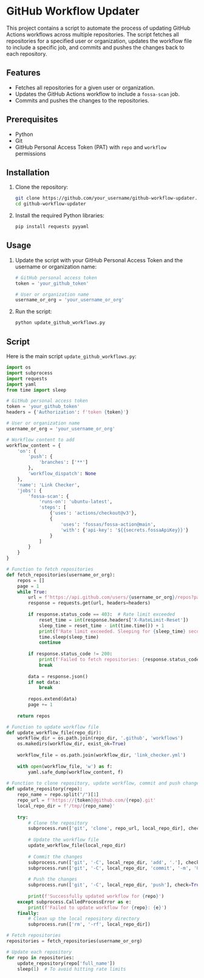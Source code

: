 # GitHub Workflow Updater

This project contains a script to automate the process of updating GitHub Actions workflows across multiple repositories. The script fetches all repositories for a specified user or organization, updates the workflow file to include a specific job, and commits and pushes the changes back to each repository.

## Features

- Fetches all repositories for a given user or organization.
- Updates the GitHub Actions workflow to include a `fossa-scan` job.
- Commits and pushes the changes to the repositories.

## Prerequisites

- Python
- Git
- GitHub Personal Access Token (PAT) with `repo` and `workflow` permissions

## Installation

1. Clone the repository:

    ```sh
    git clone https://github.com/your_username/github-workflow-updater.git
    cd github-workflow-updater
    ```

2. Install the required Python libraries:

    ```sh
    pip install requests pyyaml
    ```

## Usage

1. Update the script with your GitHub Personal Access Token and the username or organization name:

    ```python
    # GitHub personal access token
    token = 'your_github_token'

    # User or organization name
    username_or_org = 'your_username_or_org'
    ```

2. Run the script:

    ```sh
    python update_github_workflows.py
    ```

## Script

Here is the main script `update_github_workflows.py`:

```python
import os
import subprocess
import requests
import yaml
from time import sleep

# GitHub personal access token
token = 'your_github_token'
headers = {'Authorization': f'token {token}'}

# User or organization name
username_or_org = 'your_username_or_org'

# Workflow content to add
workflow_content = {
    'on': {
        'push': {
            'branches': ['**']
        },
        'workflow_dispatch': None
    },
    'name': 'Link Checker',
    'jobs': {
        'fossa-scan': {
            'runs-on': 'ubuntu-latest',
            'steps': [
                {'uses': 'actions/checkout@v3'},
                {
                    'uses': 'fossas/fossa-action@main',
                    'with': {'api-key': '${{secrets.fossaApiKey}}'}
                }
            ]
        }
    }
}

# Function to fetch repositories
def fetch_repositories(username_or_org):
    repos = []
    page = 1
    while True:
        url = f'https://api.github.com/users/{username_or_org}/repos?page={page}&per_page=100'
        response = requests.get(url, headers=headers)
        
        if response.status_code == 403:  # Rate limit exceeded
            reset_time = int(response.headers['X-RateLimit-Reset'])
            sleep_time = reset_time - int(time.time()) + 1
            print(f'Rate limit exceeded. Sleeping for {sleep_time} seconds.')
            time.sleep(sleep_time)
            continue
        
        if response.status_code != 200:
            print(f'Failed to fetch repositories: {response.status_code}')
            break
        
        data = response.json()
        if not data:
            break
        
        repos.extend(data)
        page += 1
        
    return repos

# Function to update workflow file
def update_workflow_file(repo_dir):
    workflow_dir = os.path.join(repo_dir, '.github', 'workflows')
    os.makedirs(workflow_dir, exist_ok=True)
    
    workflow_file = os.path.join(workflow_dir, 'link_checker.yml')
    
    with open(workflow_file, 'w') as f:
        yaml.safe_dump(workflow_content, f)
    
# Function to clone repository, update workflow, commit and push changes
def update_repository(repo):
    repo_name = repo.split("/")[1]
    repo_url = f'https://{token}@github.com/{repo}.git'
    local_repo_dir = f'/tmp/{repo_name}'
    
    try:
        # Clone the repository
        subprocess.run(['git', 'clone', repo_url, local_repo_dir], check=True)
        
        # Update the workflow file
        update_workflow_file(local_repo_dir)
        
        # Commit the changes
        subprocess.run(['git', '-C', local_repo_dir, 'add', '.'], check=True)
        subprocess.run(['git', '-C', local_repo_dir, 'commit', '-m', 'Update GitHub Actions workflow for Fossa scan'], check=True)
        
        # Push the changes
        subprocess.run(['git', '-C', local_repo_dir, 'push'], check=True)
        
        print(f'Successfully updated workflow for {repo}')
    except subprocess.CalledProcessError as e:
        print(f'Failed to update workflow for {repo}: {e}')
    finally:
        # Clean up the local repository directory
        subprocess.run(['rm', '-rf', local_repo_dir])

# Fetch repositories
repositories = fetch_repositories(username_or_org)

# Update each repository
for repo in repositories:
    update_repository(repo['full_name'])
    sleep(1)  # To avoid hitting rate limits
